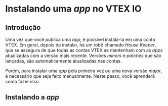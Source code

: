 # Instalando uma _app_ no VTEX IO

## Introdução

Uma vez que você publica uma _app_, é possível instalá-la em uma conta VTEX. Em geral, depois de instalar, há um robô chamado _House Keeper_, que se assegura de que todas as contas VTEX se mantenham com as _apps_ atualizadas com a versão mais recente. Versões _minors_ e _patches_ que são lançadas, são automaticamente atualizadas nas contas.

Porém, para instalar uma _app_ pela primeira vez ou uma nova versão _major_, é necessário que seja feito manualmente. Neste passo, você aprenderá como fazer isso.

## Instalando a _app_